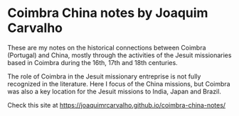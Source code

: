 # Coimbra China notes by Joaquim Carvalho

These are my notes on the historical connections between Coimbra (Portugal) and China, mostly through the activities of the Jesuit missionaries based in Coimbra during the 16th, 17th and 18th centuries.

The role of Coimbra in the Jesuit missionary entreprise is not fully recognized in the literature. Here I focus of the China missions, but Coimbra was also a key location for the Jesuit missions to India, Japan and Brazil.

Check this site at https://joaquimrcarvalho.github.io/coimbra-china-notes/
